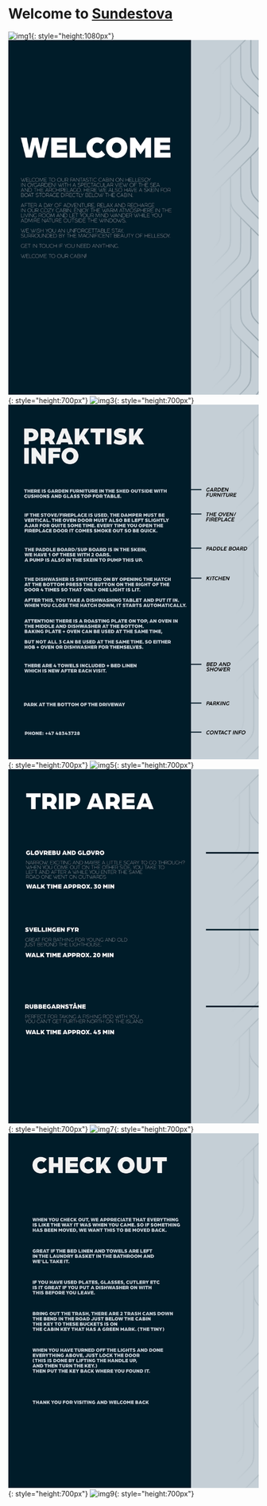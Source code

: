 # Welcome to [Sundestova](https://airbnb.com/h/sundestova)


![img1](\bilder\1.png){: style="height:1080px"} 
![img2](\bilder/2.png){: style="height:700px"}
![img3](\bilder/3.png){: style="height:700px"}
![img4](\bilder/4.png){: style="height:700px"}
![img5](\bilder/5.png){: style="height:700px"}
![img6](\bilder/6.png){: style="height:700px"}
![img7](\bilder/7.png){: style="height:700px"}
![img8](\bilder/8.png){: style="height:700px"}
![img9](\bilder/9.png){: style="height:700px"}
